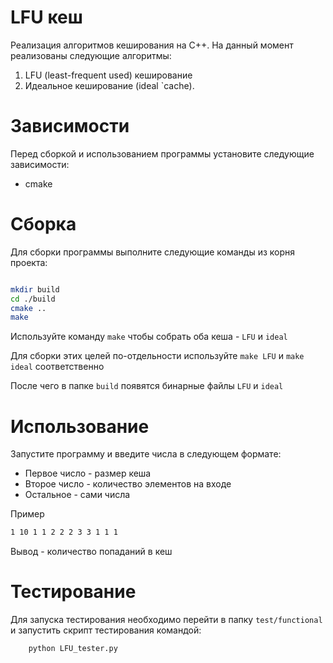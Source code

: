 # LFU кеш

Реализация алгоритмов кеширования на C++.
На данный момент реализованы следующие алгоритмы:
1. LFU (least-frequent used) кеширование
2. Идеальное кеширование (ideal `cache).


# Зависимости
Перед сборкой и использованием программы установите следующие зависимости:
+ cmake

# Сборка

Для сборки программы выполните следующие команды из корня проекта:

``` bash

mkdir build
cd ./build
cmake ..
make

```

Используйте команду `make` чтобы собрать оба кеша - `LFU` и `ideal`

Для сборки этих целей по-отдельности используйте `make LFU` и `make ideal` соответственно

После чего в папке `build` появятся бинарные файлы `LFU` и `ideal`

# Использование

Запустите программу и введите числа в следующем формате:
+ Первое число - размер кеша
+ Второе число - количество элементов на входе
+ Остальное - сами числа

Пример
``` bash
1 10 1 1 2 2 2 3 3 1 1 1
```

Вывод - количество попаданий в кеш

# Тестирование

Для запуска тестирования необходимо перейти в папку `test/functional` и запустить скрипт тестирования командой:

``` bash
    python LFU_tester.py
```